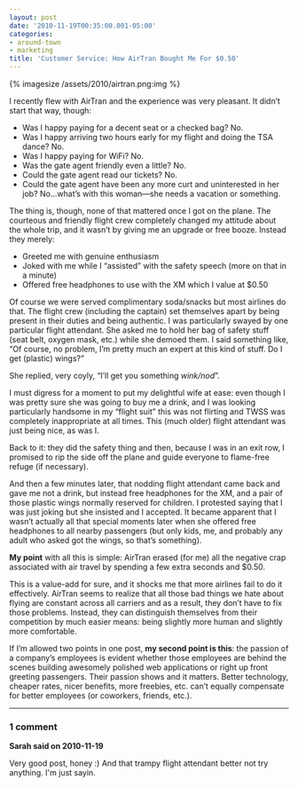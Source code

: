 ```yaml
---
layout: post
date: '2010-11-19T00:35:00.001-05:00'
categories:
- around-town
- marketing
title: 'Customer Service: How AirTran Bought Me For $0.50'
---
```


{% imagesize /assets/2010/airtran.png:img %}

I recently flew with AirTran and the experience was very pleasant. It didn’t start that way, though: 

* Was I happy paying for a decent seat or a checked bag? No.
* Was I happy arriving two hours early for my flight and doing the TSA dance? No.
* Was I happy paying for WiFi? No.
* Was the gate agent friendly even a little? No.
* Could the gate agent read our tickets? No.
* Could the gate agent have been any more curt and uninterested in her job? No...what’s with this woman—she needs a vacation or something. 


The thing is, though, none of that mattered once I got on the plane. The courteous and friendly flight crew completely changed my attitude about the whole trip, and it wasn’t by giving me an upgrade or free booze. Instead they merely: 

* Greeted me with genuine enthusiasm
* Joked with me while I “assisted” with the safety speech (more on that in a minute)
* Offered free headphones to use with the XM which I value at $0.50 

Of course we were served complimentary soda/snacks but most airlines do that. The flight crew (including the captain) set themselves apart by being present in their duties and being authentic. I was particularly swayed by one particular flight attendant. She asked me to hold her bag of safety stuff (seat belt, oxygen mask, etc.) while she demoed them. I said something like, “Of course, no problem, I’m pretty much an expert at this kind of stuff. Do I get (plastic) wings?”

She replied, very coyly, “I’ll get you something *wink/nod*”.

I must digress for a moment to put my delightful wife at ease: even though I was pretty sure she was going to buy me a drink, and I was looking particularly handsome in my “flight suit” this was not flirting and TWSS was completely inappropriate at all times. This (much older) flight attendant was just being nice, as was I.

Back to it: they did the safety thing and then, because I was in an exit row, I promised to rip the side off the plane and guide everyone to flame-free refuge (if necessary). 

And then a few minutes later, that nodding flight attendant came back and gave me not a drink, but instead free headphones for the XM, and a pair of those plastic wings normally reserved for children. I protested saying that I was just joking but she insisted and I accepted. It became apparent that I wasn’t actually all that special moments later when she offered free headphones to all nearby passengers (but only kids, me, and probably any adult who asked got the wings, so that’s something).

**My point** with all this is simple: AirTran erased (for me) all the negative crap associated with air travel by spending a few extra seconds and $0.50. 

This is a value-add for sure, and it shocks me that more airlines fail to do it effectively. AirTran seems to realize that all those bad things we hate about flying are constant across all carriers and as a result, they don’t have to fix those problems. Instead, they can distinguish themselves from their competition by much easier means: being slightly more human and slightly more comfortable.

If I’m allowed two points in one post, **my second point is this**: the passion of a company’s employees is evident whether those employees are behind the scenes building awesomely polished web applications or right up front greeting passengers. Their passion shows and it matters. Better technology, cheaper rates, nicer benefits, more freebies, etc. can’t equally compensate for better employees (or coworkers, friends, etc.).

---

### 1 comment

**Sarah said on 2010-11-19**

Very good post, honey :)  And that trampy flight attendant better not try anything.  I'm just sayin.

